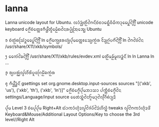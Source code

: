 # lanna
Lanna unicode layout for Ubuntu.
ᩃᩴᩣᨯᩢ᩠ᨷᨲᩴ᩠᩵ᩋᨻᩲᨶᩦ᩶ᨧᩢᨧᩣᨳᩮᩥ᩠ᨦᩅᩥᨵᩦᨠᩣ᩠ᨶᨸᩯ᩠ᨦᨼᩲᩖ᩺ unicode keyboard ᨻᩮᩥ᩠᩵ᩋᨧᩢᨲᩮ᩠ᨠᩡᨻᩥᨾᩛ᩺ᨲᩫ᩠ᩅᨾᩮᩥ᩠ᩋᨦᨶᩲᩁᨷᩫ᩠ᨷᩒᩋᩮ᩠ᩈ Ubuntu

᪁ ᨧᩢᨲᩢ᩠ᩋᨦᩈᩕ᩶ᩣ᩠ᨦᨸᩯ᩠ᨦᨼᩲᩖ᩺ ln ᨻᩮᩥ᩠᩵ᩋᨠᩮ᩠ᨷᩡᩁᩉᩢ᩠ᩈᨸᩩ᩵ᨾᨲᩮ᩠ᨠᩡᩈᩮ᩠ᨿᨠ᩠᩵ᩋᩁ ᨯᩰ᩠ᨿᨣ᩠᩶ᩋᨷᨻᩦᩢᨼᩲᩖ᩺ ln ᨻᩲᩅᩲ᩶ᨶᩲ /usr/share/X11/xkb/symbols/

᪂ ᨠᩯ᩶ᨡᩲᨼᩲᩖ᩺ /usr/share/X11/xkb/rules/evdev.xml ᨲᩮᩥ᩠᩵ᩋᨾᨡᩴ᩠᩶ᩋᨾᩪᩃᨯᩢ᩠ᨦᨶᩦᩢ
   <layoutList>
     <layout>
      <configItem>
        <name>ln</name>
        <!-- Keyboard indicator for Lanna layouts -->
        <shortDescription>ln</shortDescription>
        <description>Lanna</description>
        <languageList>
          <iso639Id>ln</iso639Id>
        </languageList>
      </configItem>
    </layout>
    ...
  </layoutList>

᪃ ᩁ᩠ᨿᨷᩁ᩠᩶ᩋ᩠ᨿᩓ᩠ᩅᩉᩨ᩶ᩁᩦᨷᩪᨴᨣᩕᩮᩥ᩠᩵ᩋᨦᨠ᩠᩵ᩋᩁ

᪄ ᨻᩥᨾᩛ᩺ᨯᩢ᩠ᨦᨶᩦ᩶
    gsettings set org.gnome.desktop.input-sources sources "[('xkb', 'us'), ('xkb', 'th'), ('xkb', 'ln')]"
    ᨻᩮᩥ᩠᩵ᩋᨧᩢᨻᩮᩥ᩠᩵ᨾᨸᩩ᩵ᨾᨽᩣᩈᩣ ᨸᨠ᩠ᨲᩥᨧᩢᨻᩮᩥ᩠᩵ᨾᨶᩲ settings/Language/input source ᨲᩯ᩵ᩈᩢ᩠᩵ᨦᨶᩲᨤ᩠ᨾᨾᩣ᩠ᨶᩃᩲ᩠ᨶ᩺ᨣᩴ᩵ᨦ᩵ᩣ᩠ᨿᨯᩦ
    
ᨸᩩ᩵ᨾ Level 3 ᨧᩢᨸᩮ᩠ᨶᨸᩩ᩵ᨾ Right+Alt ᨳ᩶ᩣᨠᩴᩣᩉ᩠ᨶᩫᨯᩓ᩠ᩅᨩᩲ᩶ᨷᩴ᩵ᨯᩲ᩶ᩉᩨ᩶ᩃᩫ᩠ᨦ tweaks ᩓ᩠ᩅᨻᩲᨠᩴᩣᩉᩫ᩠ᨶᨯᨴᩦ᩵ Keyboard&Mouse/Additional Layout Options/Key to choose the 3rd level//Right Alt
